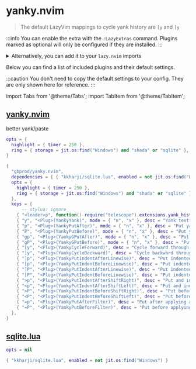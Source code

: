 # yanky.nvim

> The default LazyVim mappings to cycle yank history are `[y` and `]y`

<!-- plugins:start -->

:::info
You can enable the extra with the `:LazyExtras` command.
Plugins marked as optional will only be configured if they are installed.
:::

<details>
<summary>Alternatively, you can add it to your <code>lazy.nvim</code> imports</summary>

```lua title="lua/config/lazy.lua" {4}
require("lazy").setup({
  spec = {
    { "LazyVim/LazyVim", import = "lazyvim.plugins" },
    { import = "lazyvim.plugins.extras.coding.yanky" },
    { import = "plugins" },
  },
})
```

</details>

Below you can find a list of included plugins and their default settings.

:::caution
You don't need to copy the default settings to your config.
They are only shown here for reference.
:::

import Tabs from '@theme/Tabs';
import TabItem from '@theme/TabItem';

## [yanky.nvim](https://github.com/gbprod/yanky.nvim)

better yank/paste

<Tabs>

<TabItem value="opts" label="Options">

```lua
opts = {
  highlight = { timer = 250 },
  ring = { storage = jit.os:find("Windows") and "shada" or "sqlite" },
}
```

</TabItem>

<TabItem value="code" label="Full Spec">

```lua
{
  "gbprod/yanky.nvim",
  dependencies = { { "kkharji/sqlite.lua", enabled = not jit.os:find("Windows") } },
  opts = {
    highlight = { timer = 250 },
    ring = { storage = jit.os:find("Windows") and "shada" or "sqlite" },
  },
  keys = {
      -- stylua: ignore
    { "<leader>p", function() require("telescope").extensions.yank_history.yank_history({ }) end, desc = "Open Yank History" },
    { "y", "<Plug>(YankyYank)", mode = { "n", "x" }, desc = "Yank text" },
    { "p", "<Plug>(YankyPutAfter)", mode = { "n", "x" }, desc = "Put yanked text after cursor" },
    { "P", "<Plug>(YankyPutBefore)", mode = { "n", "x" }, desc = "Put yanked text before cursor" },
    { "gp", "<Plug>(YankyGPutAfter)", mode = { "n", "x" }, desc = "Put yanked text after selection" },
    { "gP", "<Plug>(YankyGPutBefore)", mode = { "n", "x" }, desc = "Put yanked text before selection" },
    { "[y", "<Plug>(YankyCycleForward)", desc = "Cycle forward through yank history" },
    { "]y", "<Plug>(YankyCycleBackward)", desc = "Cycle backward through yank history" },
    { "]p", "<Plug>(YankyPutIndentAfterLinewise)", desc = "Put indented after cursor (linewise)" },
    { "[p", "<Plug>(YankyPutIndentBeforeLinewise)", desc = "Put indented before cursor (linewise)" },
    { "]P", "<Plug>(YankyPutIndentAfterLinewise)", desc = "Put indented after cursor (linewise)" },
    { "[P", "<Plug>(YankyPutIndentBeforeLinewise)", desc = "Put indented before cursor (linewise)" },
    { ">p", "<Plug>(YankyPutIndentAfterShiftRight)", desc = "Put and indent right" },
    { "<p", "<Plug>(YankyPutIndentAfterShiftLeft)", desc = "Put and indent left" },
    { ">P", "<Plug>(YankyPutIndentBeforeShiftRight)", desc = "Put before and indent right" },
    { "<P", "<Plug>(YankyPutIndentBeforeShiftLeft)", desc = "Put before and indent left" },
    { "=p", "<Plug>(YankyPutAfterFilter)", desc = "Put after applying a filter" },
    { "=P", "<Plug>(YankyPutBeforeFilter)", desc = "Put before applying a filter" },
  },
}
```

</TabItem>

</Tabs>

## [sqlite.lua](https://github.com/kkharji/sqlite.lua)

<Tabs>

<TabItem value="opts" label="Options">

```lua
opts = nil
```

</TabItem>

<TabItem value="code" label="Full Spec">

```lua
{ "kkharji/sqlite.lua", enabled = not jit.os:find("Windows") }
```

</TabItem>

</Tabs>

<!-- plugins:end -->
